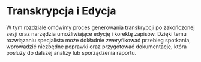 # Transkrypcja i Edycja

W tym rozdziale omówimy proces generowania transkrypcji po zakończonej sesji oraz narzędzia umożliwiające edycję i korektę zapisów. Dzięki temu rozwiązaniu specjalista może dokładnie zweryfikować przebieg spotkania, wprowadzić niezbędne poprawki oraz przygotować dokumentację, która posłuży do dalszej analizy lub sporządzenia raportu.
